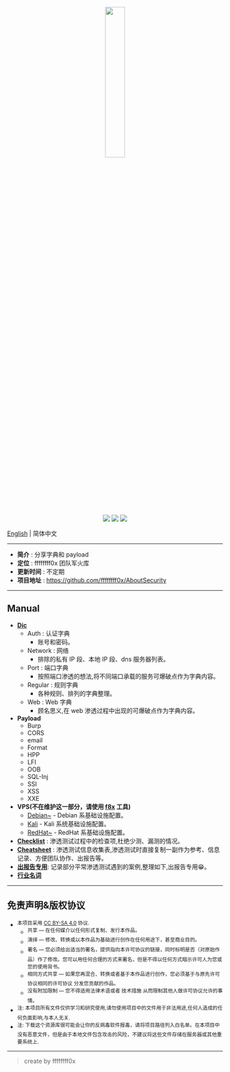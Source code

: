 <p align="center">
    <img src="./assets/img/logo.png" width="30%">
</p>

<p align="center">
    <img src="https://img.shields.io/badge/Category-Fuzz List-red.svg">
    <img src="https://img.shields.io/github/last-commit/No-Github/AboutSecurity.svg?style=popout">
    <img src="https://img.shields.io/github/repo-size/No-Github/AboutSecurity?color=yellow">
</p>

[English](README.md) | 简体中文

---

* **简介** : 分享字典和 payload
* **定位** : ffffffff0x 团队军火库
* **更新时间** : 不定期
* **项目地址** : https://github.com/ffffffff0x/AboutSecurity

---

## Manual

* **[Dic](./Dic/README.md)**
    * Auth : 认证字典
        * 账号和密码。
    * Network : 网络
        * 排除的私有 IP 段、本地 IP 段、dns 服务器列表。
    * Port : 端口字典
        * 按照端口渗透的想法,将不同端口承载的服务可爆破点作为字典内容。
    * Regular : 规则字典
        * 各种规则、排列的字典整理。
    * Web : Web 字典
        * 顾名思义,在 web 渗透过程中出现的可爆破点作为字典内容。
* **Payload**
    * Burp
    * CORS
    * email
    * Format
    * HPP
    * LFI
    * OOB
    * SQL-Inj
    * SSI
    * XSS
    * XXE
* **VPS(不在维护这一部分，请使用 [f8x](https://github.com/ffffffff0x/f8x) 工具)**
    * [Debian~](./VPS/Debian~.md) - Debian 系基础设施配置。
    * [Kali](./VPS/Kali.md) - Kali 系统基础设施配置。
    * [RedHat~](./VPS/RedHat~.md) - RedHat 系基础设施配置。
* **[Checklist](./Checklist.zh-cn.md)** : 渗透测试过程中的检查项,杜绝少测、漏测的情况。
* **[Cheatsheet](./Cheatsheet.md)** : 渗透测试信息收集表,渗透测试时直接复制一副作为参考、信息记录、方便团队协作、出报告等。
* **[出报告专用](./出报告专用.md)**: 记录部分平常渗透测试遇到的案例,整理如下,出报告专用😁。
* **[行业名词](./行业名词.md)**

---

## 免责声明&版权协议

- <sup>本项目采用 [CC BY-SA 4.0](https://creativecommons.org/licenses/by-sa/4.0/deed.zh) 协议.</sup>
    - <sup>共享 — 在任何媒介以任何形式复制、发行本作品。</sup>
    - <sup>演绎 — 修改、转换或以本作品为基础进行创作在任何用途下，甚至商业目的。</sup>
    - <sup>署名 — 您必须给出适当的署名，提供指向本许可协议的链接，同时标明是否（对原始作品）作了修改。您可以用任何合理的方式来署名，但是不得以任何方式暗示许可人为您或您的使用背书。</sup>
    - <sup>相同方式共享 — 如果您再混合、转换或者基于本作品进行创作，您必须基于与原先许可协议相同的许可协议 分发您贡献的作品。</sup>
    - <sup>没有附加限制 — 您不得适用法律术语或者 技术措施 从而限制其他人做许可协议允许的事情。</sup>
- <sup>注: 本项目所有文件仅供学习和研究使用,请勿使用项目中的文件用于非法用途,任何人造成的任何负面影响,与本人无关.</sup>
- <sup>注: 下载这个资源库很可能会让你的反病毒软件报毒，请将项目路径列入白名单。在本项目中没有恶意文件，但是由于本地文件包含攻击的风险，不建议将这些文件存储在服务器或其他重要系统上.</sup>

---

> create by ffffffff0x
